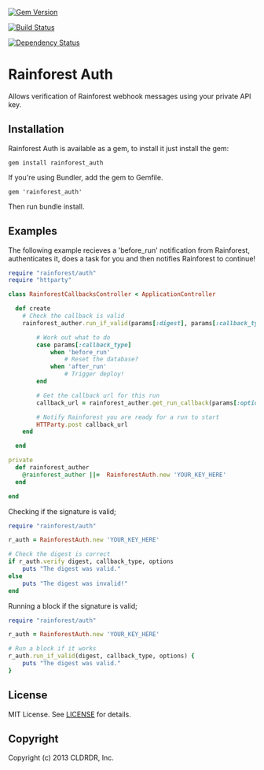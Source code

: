 [![Gem Version](https://badge.fury.io/rb/rainforest_auth.png)](http://badge.fury.io/rb/rainforest_auth)

[![Build Status](https://travis-ci.org/rainforestapp/auth.png?branch=master)](https://travis-ci.org/rainforestapp/auth)

[![Dependency Status](https://gemnasium.com/rainforestapp/auth.png)](https://gemnasium.com/rainforestapp/auth)

# Rainforest Auth

Allows verification of Rainforest webhook messages using your private API key.

## Installation

Rainforest Auth is available as a gem, to install it just install the gem:

    gem install rainforest_auth

If you're using Bundler, add the gem to Gemfile.

    gem 'rainforest_auth'

Then run bundle install.

## Examples

The following example recieves a 'before_run' notification from Rainforest, authenticates it, does a task for you and then notifies Rainforest to continue!

```ruby
require "rainforest/auth"
require "httparty"

class RainforestCallbacksController < ApplicationController

  def create
    # Check the callback is valid
    rainforest_auther.run_if_valid(params[:digest], params[:callback_type], params[:options]) do

        # Work out what to do
        case params[:callback_type]
            when 'before_run'
                # Reset the database?
            when 'after_run'
                # Trigger deploy!
        end

        # Get the callback url for this run
        callback_url = rainforest_auther.get_run_callback(params[:options]['run_id'], params[:callback_type])

        # Notify Rainforest you are ready for a run to start
        HTTParty.post callback_url
    end

  end

private
  def rainforest_auther
    @rainforest_auther ||=  RainforestAuth.new 'YOUR_KEY_HERE'
  end

end
```

Checking if the signature is valid;

```ruby
require "rainforest/auth"

r_auth = RainforestAuth.new 'YOUR_KEY_HERE'

# Check the digest is correct
if r_auth.verify digest, callback_type, options
    puts "The digest was valid."
else
    puts "The digest was invalid!"
end
```

Running a block if the signature is valid;

```ruby
require "rainforest/auth"

r_auth = RainforestAuth.new 'YOUR_KEY_HERE'

# Run a block if it works
r_auth.run_if_valid(digest, callback_type, options) {
    puts "The digest was valid."
}
```

## License
MIT License. See [LICENSE](/rainforestapp/auth/blob/master/LICENSE) for details.

## Copyright
Copyright (c) 2013 CLDRDR, Inc.
